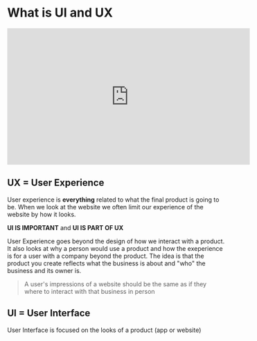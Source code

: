 # What is UI and UX

<iframe width="560" height="315" src="https://www.youtube.com/embed/P9B8PmUR64U" frameborder="0" allow="autoplay; encrypted-media" allowfullscreen></iframe>

## UX = User Experience

User experience is **everything** related to what the final product is going to be.
When we look at the website we often limit our experience of the website by how it looks.

**UI IS IMPORTANT** and **UI IS PART OF UX**

User Experience goes beyond the design of how we interact with a product. It also looks at why a person would use a product and how the exeperience is for a user with a company beyond the product. The idea is that the product you create reflects what the business is about and "who" the business and its owner is.

> A user's impressions of a website should be the same as if they where to interact with that business in person

## UI = User Interface

User Interface is focused on the looks of a product (app or website) 